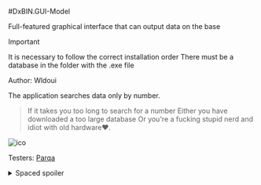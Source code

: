 #DxBIN.GUI-Model

Full-featured graphical interface that can output data on the base
> [!IMPORTANT]
It is necessary to follow the correct installation order
There must be a database in the folder with the .exe file

Author: Wldoui

The application searches data only by number.

>  If it takes you too long to search for a number
>  Either you have downloaded a too large database
>  Or you're a fucking stupid nerd and idiot with old hardware❤.

![ico](main/Resources/1.png)

Testers: [Parqa](https://github.com/Kalstro)

<p>
<details>
<summary>Spaced spoiler</summary>

![ico](main/Resources/2.png)

</details>
</p>
